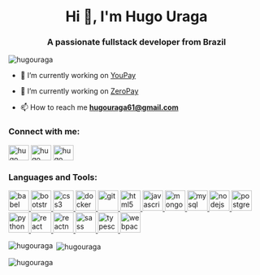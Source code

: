 <h1 align="center">Hi 👋, I'm Hugo Uraga</h1>
<h3 align="center">A passionate fullstack developer from Brazil</h3>

<p align="left"> <img src="https://komarev.com/ghpvc/?username=hugouraga&label=Profile%20views&color=0e75b6&style=flat" alt="hugouraga" /> </p>

- 🔭 I’m currently working on [YouPay](https://github.com/YouPayDigital)

- 🔭 I’m currently working on [ZeroPay](https://zeropay.io)

- 📫 How to reach me **hugouraga61@gmail.com**

<h3 align="left">Connect with me:</h3>
<p align="left">
<a href="https://linkedin.com/in/hugo uraga" target="blank"><img align="center" src="https://cdn.jsdelivr.net/npm/simple-icons@3.0.1/icons/linkedin.svg" alt="hugo uraga" height="30" width="40" /></a>
<a href="https://fb.com/hugo uraga" target="blank"><img align="center" src="https://cdn.jsdelivr.net/npm/simple-icons@3.0.1/icons/facebook.svg" alt="hugo uraga" height="30" width="40" /></a>
<a href="https://instagram.com/hugo uraga" target="blank"><img align="center" src="https://cdn.jsdelivr.net/npm/simple-icons@3.0.1/icons/instagram.svg" alt="hugo uraga" height="30" width="40" /></a>
</p>

<h3 align="left">Languages and Tools:</h3>
<p align="left"> <a href="https://babeljs.io/" target="_blank"> <img src="https://www.vectorlogo.zone/logos/babeljs/babeljs-icon.svg" alt="babel" width="40" height="40"/> </a> <a href="https://getbootstrap.com" target="_blank"> <img src="https://devicons.github.io/devicon/devicon.git/icons/bootstrap/bootstrap-plain.svg" alt="bootstrap" width="40" height="40"/> </a> <a href="https://www.w3schools.com/css/" target="_blank"> <img src="https://devicons.github.io/devicon/devicon.git/icons/css3/css3-original-wordmark.svg" alt="css3" width="40" height="40"/> </a> <a href="https://www.docker.com/" target="_blank"> <img src="https://devicons.github.io/devicon/devicon.git/icons/docker/docker-original-wordmark.svg" alt="docker" width="40" height="40"/> </a> <a href="https://git-scm.com/" target="_blank"> <img src="https://www.vectorlogo.zone/logos/git-scm/git-scm-icon.svg" alt="git" width="40" height="40"/> </a> <a href="https://www.w3.org/html/" target="_blank"> <img src="https://devicons.github.io/devicon/devicon.git/icons/html5/html5-original-wordmark.svg" alt="html5" width="40" height="40"/> </a> <a href="https://developer.mozilla.org/en-US/docs/Web/JavaScript" target="_blank"> <img src="https://devicons.github.io/devicon/devicon.git/icons/javascript/javascript-original.svg" alt="javascript" width="40" height="40"/> </a> <a href="https://www.mongodb.com/" target="_blank"> <img src="https://devicons.github.io/devicon/devicon.git/icons/mongodb/mongodb-original-wordmark.svg" alt="mongodb" width="40" height="40"/> </a> <a href="https://www.mysql.com/" target="_blank"> <img src="https://devicons.github.io/devicon/devicon.git/icons/mysql/mysql-original-wordmark.svg" alt="mysql" width="40" height="40"/> </a> <a href="https://nodejs.org" target="_blank"> <img src="https://devicons.github.io/devicon/devicon.git/icons/nodejs/nodejs-original-wordmark.svg" alt="nodejs" width="40" height="40"/> </a> <a href="https://www.postgresql.org" target="_blank"> <img src="https://devicons.github.io/devicon/devicon.git/icons/postgresql/postgresql-original-wordmark.svg" alt="postgresql" width="40" height="40"/> </a> <a href="https://www.python.org" target="_blank"> <img src="https://devicons.github.io/devicon/devicon.git/icons/python/python-original.svg" alt="python" width="40" height="40"/> </a> <a href="https://reactjs.org/" target="_blank"> <img src="https://devicons.github.io/devicon/devicon.git/icons/react/react-original-wordmark.svg" alt="react" width="40" height="40"/> </a> <a href="https://reactnative.dev/" target="_blank"> <img src="https://reactnative.dev/img/header_logo.svg" alt="reactnative" width="40" height="40"/> </a> <a href="https://sass-lang.com" target="_blank"> <img src="https://devicons.github.io/devicon/devicon.git/icons/sass/sass-original.svg" alt="sass" width="40" height="40"/> </a> <a href="https://www.typescriptlang.org/" target="_blank"> <img src="https://devicons.github.io/devicon/devicon.git/icons/typescript/typescript-original.svg" alt="typescript" width="40" height="40"/> </a> <a href="https://webpack.js.org" target="_blank"> <img src="https://devicons.github.io/devicon/devicon.git/icons/webpack/webpack-original.svg" alt="webpack" width="40" height="40"/> </a> </p>

<p><img align="left" src="https://github-readme-stats.vercel.app/api/top-langs?username=hugouraga&show_icons=true&locale=en&layout=compact" alt="hugouraga" /></p>

<p>&nbsp;<img align="center" src="https://github-readme-stats.vercel.app/api?username=hugouraga&show_icons=true&locale=en" alt="hugouraga" /></p>

<p><img align="center" src="https://github-readme-streak-stats.herokuapp.com/?user=hugouraga&" alt="hugouraga" /></p>
